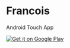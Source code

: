 # Francois
Android Touch App

<a href="https://play.google.com/store/apps/details?id=com.main.francois">
  <img alt="Get it on Google Play"
       src="https://developer.android.com/images/brand/en_generic_rgb_wo_60.png" />
</a>
